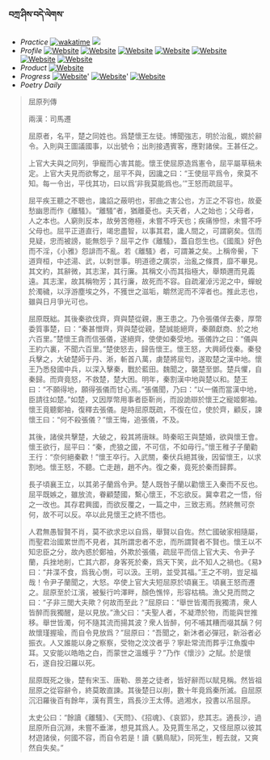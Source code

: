 ### བཀྲ་ཤིས་བདེ་ལེགས་ 
- _Practice_	[![wakatime](https://wakatime.com/badge/user/5043ee4a-e361-4607-9d47-d557f2005d05.svg)](https://wakatime.com/dashboard)	<a href="https://wakatime.com/@5043ee4a-e361-4607-9d47-d557f2005d05"><img src="https://wakatime.com/share/@IvanAXu/06501b1d-f434-4f2a-9524-dc2196223971.png" /></a> 
- _Profile_	[![Website](https://img.shields.io/website?label=&up_color=orange&up_message=Tianchi&url=https%3A%2F%2Fshields.io)](https://tianchi.aliyun.com/home/science/scienceDetail?userId=1095279182618)	[![Website](https://img.shields.io/website?label=&up_color=violet&up_message=AIstudio&url=https%3A%2F%2Fshields.io)](https://aistudio.baidu.com/aistudio/personalcenter/thirdview/979775)	[![Website](https://img.shields.io/website?label=&up_color=blue&up_message=Kaggle&url=https%3A%2F%2Fshields.io)](https://www.kaggle.com/ivanxu/)	[![Website](https://img.shields.io/website?label=&up_color=gay&up_message=Yuque&url=https%3A%2F%2Fshields.io)](https://www.yuque.com/ivanaxu)	[![Website](https://img.shields.io/website?label=&up_color=brown&up_message=Leetcode&url=https%3A%2F%2Fshields.io)](https://leetcode.cn/u/ivanaxu)	[![Website](https://img.shields.io/website?label=&up_color=red&up_message=Gitee&url=https%3A%2F%2Fshields.io)](https://gitee.com/IvanaXu)	[![Website](https://img.shields.io/website?label=&up_color=yellow&up_message=Monkeytype&url=https%3A%2F%2Fshields.io)](https://monkeytype.com/profile/IvanaXu) 
- _Product_	[![Website](https://img.shields.io/website?label=alpha&up_color=blue&up_message=EDA&url=https%3A%2F%2Fshields.io)](http://eda.tangjt.cn/) 
- _Progress_	[![Website](https://img.shields.io/website?label=&up_color=black&up_message=APTOS2021&url=https%3A%2F%2Fshields.io)](https://github.com/IvanaXu/APTOS2021/)'	[![Website](https://img.shields.io/website?label=&up_color=black&up_message=EDA&url=https%3A%2F%2Fshields.io)](https://github.com/IvanaXu/EDA/)'	[![Website](https://img.shields.io/website?label=&up_color=black&up_message=AICAS2024&url=https%3A%2F%2Fshields.io)](https://github.com/IvanaXu/AICAS2024/) 
- _Poetry Daily_ 


> 屈原列傳
> 
> 兩漢：司馬遷 
> 
> 屈原者，名平，楚之同姓也。爲楚懷王左徒。博聞強志，明於治亂，嫺於辭令。入則與王圖議國事，以出號令；出則接遇賓客，應對諸侯。王甚任之。
> 
> 上官大夫與之同列，爭寵而心害其能。懷王使屈原造爲憲令，屈平屬草稿未定。上官大夫見而欲奪之，屈平不與，因讒之曰：“王使屈平爲令，衆莫不知。每一令出，平伐其功，曰以爲‘非我莫能爲也。’”王怒而疏屈平。
> 
> 屈平疾王聽之不聰也，讒諂之蔽明也，邪曲之害公也，方正之不容也，故憂愁幽思而作《離騷》。“離騷”者，猶離憂也。夫天者，人之始也；父母者，人之本也。人窮則反本，故勞苦倦極，未嘗不呼天也；疾痛慘怛，未嘗不呼父母也。屈平正道直行，竭忠盡智，以事其君，讒人間之，可謂窮矣。信而見疑，忠而被謗，能無怨乎？屈平之作《離騷》，蓋自怨生也。《國風》好色而不淫，《小雅》怨誹而不亂。若《離騷》者，可謂兼之矣。上稱帝嚳，下道齊桓，中述湯、武，以刺世事。明道德之廣崇，治亂之條貫，靡不畢見。其文約，其辭微，其志潔，其行廉。其稱文小而其指極大，舉類邇而見義遠。其志潔，故其稱物芳；其行廉，故死而不容。自疏濯淖污泥之中，蟬蛻於濁穢，以浮游塵埃之外，不獲世之滋垢，皭然泥而不滓者也。推此志也，雖與日月爭光可也。
> 
> 屈原既絀。其後秦欲伐齊，齊與楚從親，惠王患之。乃令張儀佯去秦，厚幣委質事楚，曰：“秦甚憎齊，齊與楚從親，楚誠能絕齊，秦願獻商、於之地六百里。”楚懷王貪而信張儀，遂絕齊，使使如秦受地。張儀詐之曰：“儀與王約六裏，不聞六百里。”楚使怒去，歸告懷王。懷王怒，大興師伐秦。秦發兵擊之，大破楚師于丹、淅，斬首八萬，虜楚將屈匄，遂取楚之漢中地。懷王乃悉發國中兵，以深入擊秦，戰於藍田。魏聞之，襲楚至鄧。楚兵懼，自秦歸。而齊竟怒，不救楚，楚大困。明年，秦割漢中地與楚以和。楚王曰：“不願得地，願得張儀而甘心焉。”張儀聞，乃曰：“以一儀而當漢中地，臣請往如楚。”如楚，又因厚幣用事者臣靳尚，而設詭辯於懷王之寵姬鄭袖。懷王竟聽鄭袖，復釋去張儀。是時屈原既疏，不復在位，使於齊，顧反，諫懷王曰：“何不殺張儀？”懷王悔，追張儀，不及。
> 
> 其後，諸侯共擊楚，大破之，殺其將唐眜。時秦昭王與楚婚，欲與懷王會。懷王欲行，屈平曰：“秦，虎狼之國，不可信，不如毋行。”懷王稚子子蘭勸王行：“奈何絕秦歡！”懷王卒行。入武關，秦伏兵絕其後，因留懷王，以求割地。懷王怒，不聽。亡走趙，趙不內。復之秦，竟死於秦而歸葬。
> 
> 長子頃襄王立，以其弟子蘭爲令尹。楚人既咎子蘭以勸懷王入秦而不反也。屈平既嫉之，雖放流，眷顧楚國，繫心懷王，不忘欲反。冀幸君之一悟，俗之一改也。其存君興國，而欲反覆之，一篇之中，三致志焉。然終無可奈何，故不可以反。卒以此見懷王之終不悟也。
> 
> 人君無愚智賢不肖，莫不欲求忠以自爲，舉賢以自佐。然亡國破家相隨屬，而聖君治國累世而不見者，其所謂忠者不忠，而所謂賢者不賢也。懷王以不知忠臣之分，故內惑於鄭袖，外欺於張儀，疏屈平而信上官大夫、令尹子蘭，兵挫地削，亡其六郡，身客死於秦，爲天下笑，此不知人之禍也。《易》曰：“井渫不食，爲我心惻，可以汲。王明，並受其福。”王之不明，豈足福哉！令尹子蘭聞之，大怒。卒使上官大夫短屈原於頃襄王。頃襄王怒而遷之。屈原至於江濱，被髮行吟澤畔，顏色憔悴，形容枯槁。漁父見而問之曰：“子非三閭大夫歟？何故而至此？”屈原曰：“舉世皆濁而我獨清，衆人皆醉而我獨醒，是以見放。”漁父曰：“夫聖人者，不凝滯於物，而能與世推移。舉世皆濁，何不隨其流而揚其波？衆人皆醉，何不哺其糟而啜其醨？何故懷瑾握瑜，而自令見放爲？”屈原曰：“吾聞之，新沐者必彈冠，新浴者必振衣。人又誰能以身之察察，受物之汶汶者乎？寧赴常流而葬乎江魚腹中耳。又安能以皓皓之白，而蒙世之溫蠖乎？”乃作《懷沙》之賦。於是懷石，遂自投汨羅以死。
> 
> 屈原既死之後，楚有宋玉、唐勒、景差之徒者，皆好辭而以賦見稱。然皆祖屈原之從容辭令，終莫敢直諫。其後楚日以削，數十年竟爲秦所滅。自屈原沉汨羅後百有餘年，漢有賈生，爲長沙王太傅。過湘水，投書以吊屈原。
> 
> 太史公曰：“餘讀《離騷》、《天問》、《招魂》、《哀郢》，悲其志。適長沙，過屈原所自沉淵，未嘗不垂涕，想見其爲人。及見賈生吊之，又怪屈原以彼其材遊諸侯，何國不容，而自令若是！讀《鵩鳥賦》，同死生，輕去就，又爽然自失矣。”
>
